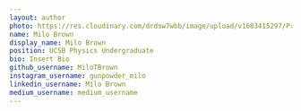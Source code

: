 ```yaml
---
layout: author
photo: https://res.cloudinary.com/drdsw7wbb/image/upload/v1683415297/Profile_Pic_nklqlg.png
name: Milo Brown
display_name: Milo Brown
position: UCSB Physics Undergraduate
bio: Insert Bio
github_username: MiloTBrown
instagram_username: gunpowder_milo
linkedin_username: Milo Brown
medium_username: medium_username
---
```


